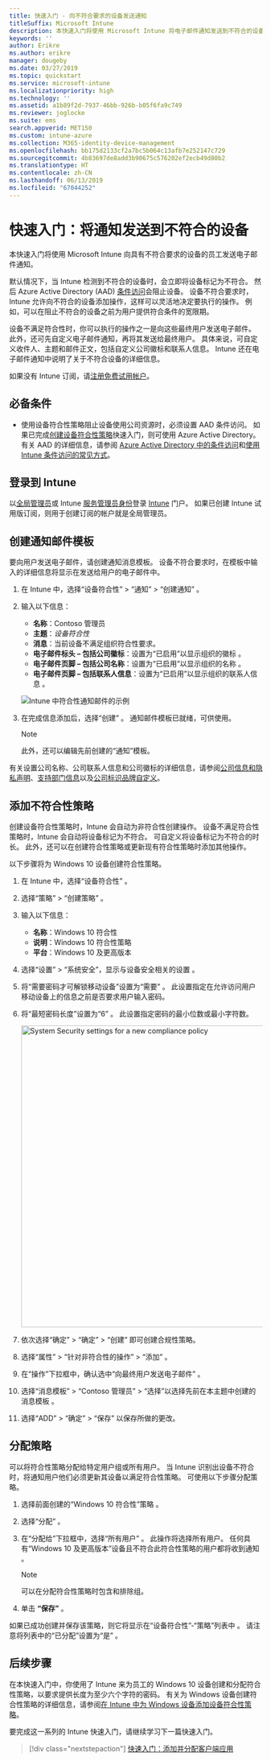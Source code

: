 ```yaml
---
title: 快速入门 - 向不符合要求的设备发送通知
titleSuffix: Microsoft Intune
description: 本快速入门将使用 Microsoft Intune 将电子邮件通知发送到不符合的设备。
keywords: ''
author: Erikre
ms.author: erikre
manager: dougeby
ms.date: 03/27/2019
ms.topic: quickstart
ms.service: microsoft-intune
ms.localizationpriority: high
ms.technology: ''
ms.assetid: a1b89f2d-7937-46bb-926b-b05f6fa9c749
ms.reviewer: joglocke
ms.suite: ems
search.appverid: MET150
ms.custom: intune-azure
ms.collection: M365-identity-device-management
ms.openlocfilehash: bb175d2133cf2a7bc5b064c13afb7e252147c729
ms.sourcegitcommit: 4b83697de8add3b90675c576202ef2ecb49d80b2
ms.translationtype: HT
ms.contentlocale: zh-CN
ms.lasthandoff: 06/13/2019
ms.locfileid: "67044252"
---
```

# <a name="quickstart-send-notifications-to-noncompliant-devices"></a>快速入门：将通知发送到不符合的设备

本快速入门将使用 Microsoft Intune 向具有不符合要求的设备的员工发送电子邮件通知。

默认情况下，当 Intune 检测到不符合的设备时，会立即将设备标记为不符合。 然后 Azure Active Directory (AAD) [条件访问](https://docs.microsoft.com/azure/active-directory/active-directory-conditional-access-azure-portal)会阻止设备。 设备不符合要求时，Intune 允许向不符合的设备添加操作，这样可以灵活地决定要执行的操作。 例如，可以在阻止不符合的设备之前为用户提供符合条件的宽限期。

设备不满足符合性时，你可以执行的操作之一是向这些最终用户发送电子邮件。 此外，还可先自定义电子邮件通知，再将其发送给最终用户。 具体来说，可自定义收件人、主题和邮件正文，包括自定义公司徽标和联系人信息。 Intune 还在电子邮件通知中说明了关于不符合设备的详细信息。

如果没有 Intune 订阅，请[注册免费试用帐户](free-trial-sign-up.md)。

## <a name="prerequisites"></a>必备条件
- 使用设备符合性策略阻止设备使用公司资源时，必须设置 AAD 条件访问。 如果已完成[创建设备符合性策略](quickstart-set-password-length-android.md)快速入门，则可使用 Azure Active Directory。 有关 AAD 的详细信息，请参阅 [Azure Active Directory 中的条件访问](https://docs.microsoft.com/azure/active-directory/active-directory-conditional-access-azure-portal)和[使用 Intune 条件访问的常见方式](conditional-access-intune-common-ways-use.md)。

## <a name="sign-in-to-intune"></a>登录到 Intune

以[全局管理员](users-add.md#types-of-administrators)或 Intune [服务管理员身份](users-add.md#types-of-administrators)登录 [Intune](https://aka.ms/intuneportal) 门户。 如果已创建 Intune 试用版订阅，则用于创建订阅的帐户就是全局管理员。

## <a name="create-a-notification-message-template"></a>创建通知邮件模板

要向用户发送电子邮件，请创建通知消息模板。 设备不符合要求时，在模板中输入的详细信息将显示在发送给用户的电子邮件中。

1. 在 Intune 中，选择“设备符合性” > “通知” > “创建通知”    。 
2. 输入以下信息：

   - **名称**：Contoso 管理员 
   - **主题**：*设备符合性*
   - **消息**：当前设备不满足组织符合性要求。 
   - **电子邮件标头 – 包括公司徽标**：设置为“已启用”以显示组织的徽标  。
   - **电子邮件页脚 – 包括公司名称**：设置为“已启用”以显示组织的名称  。
   - **电子邮件页脚 – 包括联系人信息**：设置为“已启用”以显示组织的联系人信息  。

   ![Intune 中符合性通知邮件的示例](./media/quickstart-send-notification-01.png)

3. 在完成信息添加后，选择“创建”  。 通知邮件模板已就绪，可供使用。

    > [!NOTE]
    > 此外，还可以编辑先前创建的“通知”模板。

有关设置公司名称、公司联系人信息和公司徽标的详细信息，请参阅[公司信息和隐私声明](company-portal-app.md#company-information-and-privacy-statement)、[支持部门信息](company-portal-app.md#support-information)以及[公司标识品牌自定义](company-portal-app.md#company-identity-branding-customization)。 

## <a name="add-a-noncompliance-policy"></a>添加不符合性策略

创建设备符合性策略时，Intune 会自动为非符合性创建操作。 设备不满足符合性策略时，Intune 会自动将设备标记为不符合。 可自定义将设备标记为不符合的时长。 此外，还可以在创建符合性策略或更新现有符合性策略时添加其他操作。 

以下步骤将为 Windows 10 设备创建符合性策略。

1. 在 Intune 中，选择“设备符合性”  。
2. 选择“策略” > “创建策略”   。
3. 输入以下信息：

   - **名称**：Windows 10 符合性 
   - **说明**：Windows 10 符合性策略 
   - **平台**：Windows 10 及更高版本

4. 选择“设置” > “系统安全”，显示与设备安全相关的设置   。
5. 将“需要密码才可解锁移动设备”设置为“需要”   。 此设置指定在允许访问用户移动设备上的信息之前是否要求用户输入密码。 
6. 将“最短密码长度”设置为“6”   。 此设置指定密码的最小位数或最小字符数。

    <img alt="System Security settings for a new compliance policy" src="./media/quickstart-send-notification-02.png" width="600">

7. 依次选择“确定”   > “确定”   > “创建”  即可创建合规性策略。
8. 选择“属性” > “针对非符合性的操作” > “添加”    。
9. 在“操作”下拉框中，确认选中“向最终用户发送电子邮件”   。
10. 选择“消息模板” > “Contoso 管理员” > “选择”以选择先前在本主题中创建的消息模板    。
11. 选择“ADD”   > “确定”   > “保存”  以保存所做的更改。

## <a name="assign-the-policy"></a>分配策略

可以将符合性策略分配给特定用户组或所有用户。 当 Intune 识别出设备不符合时，将通知用户他们必须更新其设备以满足符合性策略。 可使用以下步骤分配策略。

1. 选择前面创建的“Windows 10 符合性”策略  。
2. 选择“分配”  。
3. 在“分配给”下拉框中，选择“所有用户”   。 此操作将选择所有用户。 任何具有“Windows 10 及更高版本”设备且不符合此符合性策略的用户都将收到通知  。

    > [!NOTE]
    > 可以在分配符合性策略时包含和排除组。

4. 单击 **“保存”** 。

如果已成功创建并保存该策略，则它将显示在“设备符合性”-“策略”列表中  。 请注意将列表中的“已分配”设置为“是”   。

## <a name="next-steps"></a>后续步骤

在本快速入门中，你使用了 Intune 来为员工的 Windows 10 设备创建和分配符合性策略，以要求提供长度为至少六个字符的密码。 有关为 Windows 设备创建符合性策略的详细信息，请参阅[在 Intune 中为 Windows 设备添加设备符合性策略](compliance-policy-create-windows.md)。

要完成这一系列的 Intune 快速入门，请继续学习下一篇快速入门。

> [!div class="nextstepaction"]
> [快速入门：添加并分配客户端应用](quickstart-add-assign-app.md)

